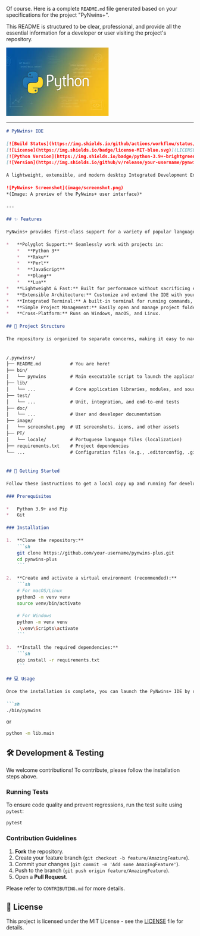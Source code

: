 Of course. Here is a complete `README.md` file generated based on your specifications for the project "PyNwins+".

This README is structured to be clear, professional, and provide all the essential information for a developer or user visiting the project's repository.

![IDEPy](../imge/logon.jpeg)

---

```markdown
# PyNwins+ IDE

[![Build Status](https://img.shields.io/github/actions/workflow/status/your-username/pynwins-plus/ci.yml?branch=main)](https://github.com/your-username/pynwins-plus/actions)
[![License](https://img.shields.io/badge/license-MIT-blue.svg)](LICENSE)
[![Python Version](https://img.shields.io/badge/python-3.9+-brightgreen.svg)](https://www.python.org/)
[![Version](https://img.shields.io/github/v/release/your-username/pynwins-plus)](https://github.com/your-username/pynwins-plus/releases)

A lightweight, extensible, and modern desktop Integrated Development Environment (IDE) built with Python. PyNwins+ is designed for polyglot programmers who frequently switch between dynamic and compiled languages, offering a streamlined and unified workflow.

![PyNwins+ Screenshot](image/screenshot.png)
*(Image: A preview of the PyNwins+ user interface)*

---

## ✨ Features

PyNwins+ provides first-class support for a variety of popular languages, with features like syntax highlighting, code completion, and integrated build tools.

*   **Polyglot Support:** Seamlessly work with projects in:
    *   **Python 3**
    *   **Raku**
    *   **Perl**
    *   **JavaScript**
    *   **Dlang**
    *   **Lua**
*   **Lightweight & Fast:** Built for performance without sacrificing essential features.
*   **Extensible Architecture:** Customize and extend the IDE with your own plugins and themes.
*   **Integrated Terminal:** A built-in terminal for running commands, scripts, and build tools directly within the IDE.
*   **Simple Project Management:** Easily open and manage project folders.
*   **Cross-Platform:** Runs on Windows, macOS, and Linux.

## 📂 Project Structure

The repository is organized to separate concerns, making it easy to navigate and contribute.


/.pynwins+/
├── README.md           # You are here!
├── bin/
│   └── pynwins         # Main executable script to launch the application
├── lib/
│   └── ...             # Core application libraries, modules, and source code
├── test/
│   └── ...             # Unit, integration, and end-to-end tests
├── doc/
│   └── ...             # User and developer documentation
├── image/
│   └── screenshot.png  # UI screenshots, icons, and other assets
├── PT/
│   └── locale/         # Portuguese language files (localization)
├── requirements.txt    # Project dependencies
└── ...                 # Configuration files (e.g., .editorconfig, .gitignore)


## 🚀 Getting Started

Follow these instructions to get a local copy up and running for development or personal use.

### Prerequisites

*   Python 3.9+ and Pip
*   Git

### Installation

1.  **Clone the repository:**
    ```sh
    git clone https://github.com/your-username/pynwins-plus.git
    cd pynwins-plus
    ```

2.  **Create and activate a virtual environment (recommended):**
    ```sh
    # For macOS/Linux
    python3 -m venv venv
    source venv/bin/activate

    # For Windows
    python -m venv venv
    .\venv\Scripts\activate
    ```

3.  **Install the required dependencies:**
    ```sh
    pip install -r requirements.txt
    ```

## 💻 Usage

Once the installation is complete, you can launch the PyNwins+ IDE by running the main executable script from the project root:

```sh
./bin/pynwins
```
or
```sh
python -m lib.main
```

## 🛠️ Development & Testing

We welcome contributions! To contribute, please follow the installation steps above.

### Running Tests

To ensure code quality and prevent regressions, run the test suite using `pytest`:

```sh
pytest
```

### Contribution Guidelines

1.  **Fork** the repository.
2.  Create your feature branch (`git checkout -b feature/AmazingFeature`).
3.  Commit your changes (`git commit -m 'Add some AmazingFeature'`).
4.  Push to the branch (`git push origin feature/AmazingFeature`).
5.  Open a **Pull Request**.

Please refer to `CONTRIBUTING.md` for more details.

## 📜 License

This project is licensed under the MIT License - see the [LICENSE](LICENSE) file for details.
```